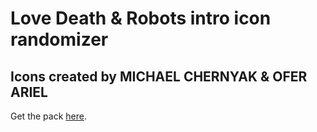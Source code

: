 # Love Death & Robots intro icon randomizer

## Icons created by MICHAEL CHERNYAK & OFER ARIEL

Get the pack [here](https://uxuihero.com/love-death-robots-free-fan-iconfont/).
